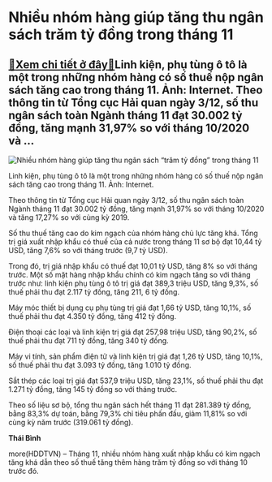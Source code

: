 Nhiều nhóm hàng giúp tăng thu ngân sách trăm tỷ đồng trong tháng 11
===================================================================

[:gift:Xem chi tiết ở đây:gift:](https://hddtvn.com/nhieu-nhom-hang-giup-tang-thu-ngan-sach-tram-ty-dong-trong-thang-11-2/)Linh kiện, phụ tùng ô tô là một trong những nhóm hàng có số thuế nộp ngân sách tăng cao trong tháng 11. Ảnh: Internet. Theo thông tin từ Tổng cục Hải quan ngày 3/12, số thu ngân sách toàn Ngành tháng 11 đạt 30.002 tỷ đồng, tăng mạnh 31,97% so với tháng 10/2020 và …
-------------------------------------------------------------------------------------------------------------------------------------------------------------------------------------------------------------------------------------------------------------------------





![Nhiều nhóm hàng giúp tăng thu ngân sách “trăm tỷ đồng” trong tháng 11](https://hddtvn.com/wp-content/uploads/2021/01/5810_photo-1-1600663529256491657844-2.jpg "Nhiều nhóm hàng giúp tăng thu ngân sách “trăm tỷ đồng” trong tháng 11")


Linh kiện, phụ tùng ô tô là một trong những nhóm hàng có số thuế nộp ngân sách tăng cao trong tháng 11. Ảnh: Internet.



Theo thông tin từ Tổng cục Hải quan ngày 3/12, số thu ngân sách toàn Ngành tháng 11 đạt 30.002 tỷ đồng, tăng mạnh 31,97% so với tháng 10/2020 và tăng 17,27% so với cùng kỳ 2019.


Số thu thuế tăng cao do kim ngạch của nhóm hàng chủ lực tăng khá. Tổng trị giá xuất nhập khẩu có thuế của cả nước trong tháng 11 sơ bộ đạt 10,44 tỷ USD, tăng 7,6% so với tháng trước (9,7 tỷ USD).


Trong đó, trị giá nhập khẩu có thuế đạt 10,01 tỷ USD, tăng 8% so với tháng trước. Một số mặt hàng nhập khẩu chính có kim ngạch tăng so với tháng trước như: linh kiện phụ tùng ô tô trị giá đạt 389,3 triệu USD, tăng 9,3%, số thuế phải thu đạt 2.117 tỷ đồng, tăng 211, 6 tỷ đồng.


Máy móc thiết bị dụng cụ phụ tùng trị giá đạt 1,66 tỷ USD, tăng 10,1%, số thuế phải thu đạt 4.350 tỷ đồng, tăng 412 tỷ đồng.


Điện thoại các loại và linh kiện trị giá đạt 257,98 triệu USD, tăng 90,2%, số thuế phải thu đạt 711 tỷ đồng, tăng 340 tỷ đồng.


Máy vi tính, sản phẩm điện tử và linh kiện trị giá đạt 1,26 tỷ USD, tăng 10,1%, số thuế phải thu đạt 3.093 tỷ đồng, tăng 1.010 tỷ đồng.


Sắt thép các loại trị giá đạt 537,9 triệu USD, tăng 23,1%, số thuế phải thu đạt 1.271 tỷ đồng, tăng 145 tỷ đồng so với tháng trước.


Theo số liệu sơ bộ, tổng thu ngân sách hết tháng 11 đạt 281.389 tỷ đồng, bằng 83,3% dự toán, bằng 79,3% chỉ tiêu phấn đấu, giảm 11,81% so với cùng kỳ năm trước (319.061 tỷ đồng).




**Thái Bình**



more(HDDTVN) – Tháng 11, nhiều nhóm hàng xuất nhập khẩu có kim ngạch tăng khá dẫn theo số thuế tăng thêm hàng trăm tỷ đồng so với tháng 10 trước đó.

